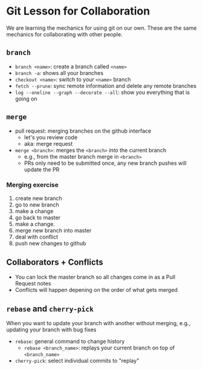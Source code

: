 # Git Lesson for Collaboration

We are learning the mechanics for using git on our own.
These are the same mechanics for collaborating with other people.

## `branch`

- `branch <name>`: create a branch called `<name>`
- `branch -a`: shows all your branches
- `checkout <name>`: switch to your `<name>` branch
- `fetch --prune`: sync remote information and delete any remote branches
- `log --oneline --graph --decorate --all`: show you everything that is going on

## `merge`

- pull request: merging branches on the github interface
  - let's you review code
  - aka: merge request
- `merge <branch>`: merges the `<branch>` *into* the current branch
  - e.g., from the master branch merge in `<branch>`
  - PRs only need to be submitted once, any new branch pushes will update the PR

### Merging exercise

1. create new branch
2. go to new branch
3. make a change
4. go back to master
5. make a change.
6. merge new branch into master
7. deal with conflict
8. push new changes to github

## Collaborators + Conflicts

- You can lock the master branch so all changes come in as a Pull Request
notes
- Conflicts will happen depening on the order of what gets merged

## `rebase` and `cherry-pick`

When you want to update your branch with another without merging,
e.g., updating your branch with bug fixes

- `rebase`: general command to change history
  - `rebase <branch_name>`: replays your current branch on top of `<branch_name>`
- `cherry-pick`: select individual commits to "replay"
